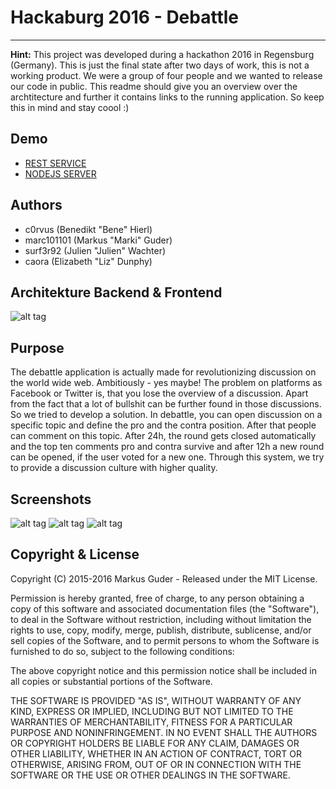 # Hackaburg 2016 - Debattle

***

**Hint:** This project was developed during a hackathon 2016 in Regensburg (Germany). This is just the final state after two days of work, this is not a working product. We were a group of four people and we wanted to release our code in public. This readme should give you an overview over the archtitecture and further it contains links to the running application. So keep this in mind and stay coool :) 

## Demo

* [REST SERVICE](https://debattle-backend.herokuapp.com/)
* [NODEJS SERVER](https://debattle.herokuapp.com)

## Authors

* c0rvus (Benedikt "Bene" Hierl)
* marc101101 (Markus "Marki" Guder)
* surf3r92 (Julien "Julien" Wachter)
* caora (Elizabeth "Liz" Dunphy)

## Architekture Backend & Frontend
![alt tag](https://s3.eu-central-1.amazonaws.com/telescopeblog/files/archiDebattle)

## Purpose

The debattle application is actually made for revolutionizing discussion on the world wide web. Ambitiously - yes maybe! The problem on platforms as Facebook or Twitter is, that you lose the overview of a discussion. Apart from the fact that a lot of bullshit can be further found in those discussions. So we tried to develop a solution. In debattle, you can open discussion on a specific topic and define the pro and the contra position. After that people can comment on this topic. After 24h, the round gets closed automatically and the top ten comments pro and contra survive and after 12h a new round can be opened, if the user voted for a new one. Through this system, we try to provide a discussion culture with higher quality.

## Screenshots
![alt tag](https://s3.eu-central-1.amazonaws.com/telescopeblog/files/Bildschirmfoto+2016-04-25+um+17.36.17.png)
![alt tag](https://s3.eu-central-1.amazonaws.com/telescopeblog/files/Bildschirmfoto+2016-04-25+um+17.36.25.png)
![alt tag](https://s3.eu-central-1.amazonaws.com/telescopeblog/files/Bildschirmfoto+2016-04-25+um+17.36.37.png)
## Copyright & License

Copyright (C) 2015-2016 Markus Guder - Released under the MIT License.

Permission is hereby granted, free of charge, to any person obtaining a copy of this software and associated documentation files (the "Software"), to deal in the Software without restriction, including without limitation the rights to use, copy, modify, merge, publish, distribute, sublicense, and/or sell copies of the Software, and to permit persons to whom the Software is furnished to do so, subject to the following conditions:

The above copyright notice and this permission notice shall be included in all copies or substantial portions of the Software.

THE SOFTWARE IS PROVIDED "AS IS", WITHOUT WARRANTY OF ANY KIND, EXPRESS OR IMPLIED, INCLUDING BUT NOT LIMITED TO THE WARRANTIES OF MERCHANTABILITY, FITNESS FOR A PARTICULAR PURPOSE AND
NONINFRINGEMENT. IN NO EVENT SHALL THE AUTHORS OR COPYRIGHT HOLDERS BE LIABLE FOR ANY CLAIM, DAMAGES OR OTHER LIABILITY, WHETHER IN AN ACTION OF CONTRACT, TORT OR OTHERWISE, ARISING FROM, OUT OF OR IN CONNECTION WITH THE SOFTWARE OR THE USE OR OTHER DEALINGS IN THE SOFTWARE.

